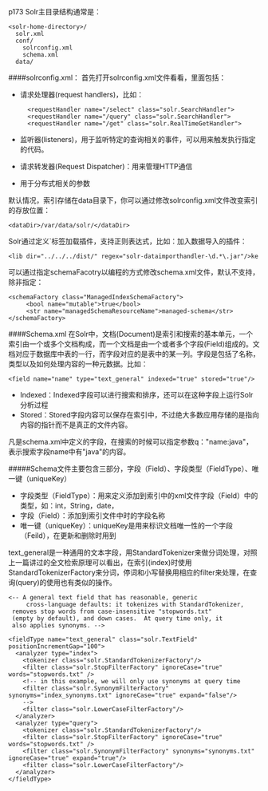 p173
Solr主目录结构通常是：  

    <solr-home-directory>/
      solr.xml
      conf/
        solrconfig.xml
        schema.xml
      data/

####solrconfig.xml：
首先打开solrconfig.xml文件看看，里面包括： 

* 请求处理器(request handlers)，比如：  

        <requestHandler name="/select" class="solr.SearchHandler">
        <requestHandler name="/query" class="solr.SearchHandler">
        <requestHandler name="/get" class="solr.RealTimeGetHandler">
* 监听器(listeners)，用于监听特定的查询相关的事件，可以用来触发执行指定的代码。
* 请求转发器(Request Dispatcher)：用来管理HTTP通信
* 用于分布式相关的参数

默认情况，索引存储在data目录下，你可以通过修改solrconfig.xml文件改变索引的存放位置：  

    <dataDir>/var/data/solr/</dataDir>  
Solr通过定义`<lib/>标签加载插件，支持正则表达式，比如：加入数据导入的插件：  

    <lib dir="../../../dist/" regex="solr-dataimporthandler-\d.*\.jar"/>ke
可以通过指定schemaFacotry以编程的方式修改schema.xml文件，默认不支持，除非指定：  

    <schemaFactory class="ManagedIndexSchemaFactory">
         <bool name="mutable">true</bool>
         <str name="managedSchemaResourceName">managed-schema</str>
    </schemaFactory>

####Schema.xml
在Solr中，文档(Document)是索引和搜索的基本单元，一个索引由一个或多个文档构成，而一个文档是由一个或者多个字段(Field)组成的。文档对应于数据库中表的一行，而字段对应的是表中的某一列。字段是包括了名称，类型以及如何处理内容的一种元数据。比如：   

    <field name="name" type="text_general" indexed="true" stored="true"/>

* Indexed：Indexed字段可以进行搜索和排序，还可以在这种字段上运行Solr分析过程
* Stored：Stored字段内容可以保存在索引中，不过绝大多数应用存储的是指向内容的指针而不是真正的文件内容。

凡是schema.xml中定义的字段，在搜索的时候可以指定参数q："name:java"，表示搜索字段name中有"java"的内容。

#####Schema文件主要包含三部分，字段（Field）、字段类型（FieldType）、唯一键（uniqueKey）  

* 字段类型（FieldType）：用来定义添加到索引中的xml文件字段（Field）中的类型，如：int，String，date，
* 字段（Field）：添加到索引文件中时的字段名称
* 唯一键（uniqueKey）：uniqueKey是用来标识文档唯一性的一个字段（Feild），在更新和删除时用到  

text_general是一种通用的文本字段，用StandardTokenizer来做分词处理，对照上一篇讲过的全文检索原理可以看出，在索引(index)时使用StandardTokenizerFactory来分词，停词和小写替换用相应的filter来处理，在查询(query)的使用也有类似的操作。

    <-- A general text field that has reasonable, generic
         cross-language defaults: it tokenizes with StandardTokenizer,
	 removes stop words from case-insensitive "stopwords.txt"
	 (empty by default), and down cases.  At query time only, it
	 also applies synonyms. -->

    <fieldType name="text_general" class="solr.TextField" positionIncrementGap="100">
      <analyzer type="index">
        <tokenizer class="solr.StandardTokenizerFactory"/>
        <filter class="solr.StopFilterFactory" ignoreCase="true" words="stopwords.txt" />
        <!-- in this example, we will only use synonyms at query time
        <filter class="solr.SynonymFilterFactory" synonyms="index_synonyms.txt" ignoreCase="true" expand="false"/>
        -->
        <filter class="solr.LowerCaseFilterFactory"/>
      </analyzer>
      <analyzer type="query">
        <tokenizer class="solr.StandardTokenizerFactory"/>
        <filter class="solr.StopFilterFactory" ignoreCase="true" words="stopwords.txt" />
        <filter class="solr.SynonymFilterFactory" synonyms="synonyms.txt" ignoreCase="true" expand="true"/>
        <filter class="solr.LowerCaseFilterFactory"/>
      </analyzer>
    </fieldType>

